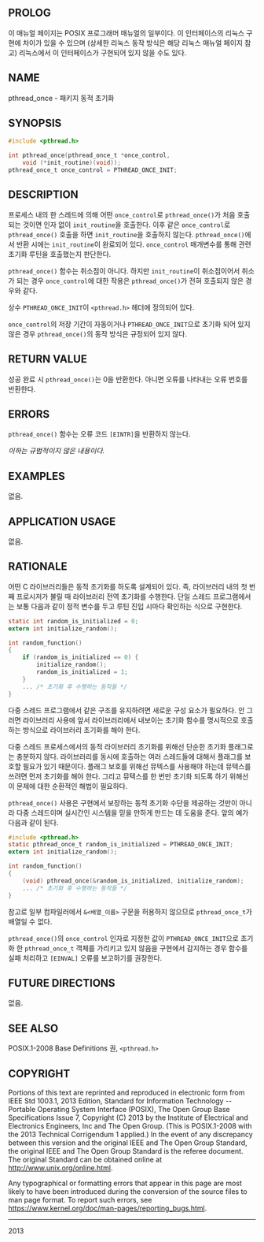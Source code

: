 ## PROLOG

이 매뉴얼 페이지는 POSIX 프로그래머 매뉴얼의 일부이다. 이 인터페이스의 리눅스 구현에 차이가 있을 수 있으며 (상세한 리눅스 동작 방식은 해당 리눅스 매뉴얼 페이지 참고) 리눅스에서 이 인터페이스가 구현되어 있지 않을 수도 있다.

## NAME

pthread_once - 패키지 동적 초기화

## SYNOPSIS

```c
#include <pthread.h>

int pthread_once(pthread_once_t *once_control,
    void (*init_routine)(void));
pthread_once_t once_control = PTHREAD_ONCE_INIT;
```

## DESCRIPTION

프로세스 내의 한 스레드에 의해 어떤 `once_control`로 `pthread_once()`가 처음 호출되는 것이면 인자 없이 `init_routine`을 호출한다. 이후 같은 `once_control`로 `pthread_once()` 호출을 하면 `init_routine`을 호출하지 않는다. `pthread_once()`에서 반환 시에는 `init_routine`이 완료되어 있다. `once_control` 매개변수를 통해 관련 초기화 루틴을 호출했는지 판단한다.

`pthread_once()` 함수는 취소점이 아니다. 하지만 `init_routine`이 취소점이어서 취소가 되는 경우 `once_control`에 대한 작용은 `pthread_once()`가 전혀 호출되지 않은 경우와 같다.

상수 `PTHREAD_ONCE_INIT`이 `<pthread.h>` 헤더에 정의되어 있다.

`once_control`의 저장 기간이 자동이거나 `PTHREAD_ONCE_INIT`으로 초기화 되어 있지 않은 경우 `pthread_once()`의 동작 방식은 규정되어 있지 않다.

## RETURN VALUE

성공 완료 시 `pthread_once()`는 0을 반환한다. 아니면 오류를 나타내는 오류 번호를 반환한다.

## ERRORS

`pthread_once()` 함수는 오류 코드 `[EINTR]`을 반환하지 않는다.

*이하는 규범적이지 않은 내용이다.*

## EXAMPLES

없음.

## APPLICATION USAGE

없음.

## RATIONALE

어떤 C 라이브러리들은 동적 초기화를 하도록 설계되어 있다. 즉, 라이브러리 내의 첫 번째 프로시저가 불릴 때 라이브러리 전역 초기화를 수행한다. 단일 스레드 프로그램에서는 보통 다음과 같이 정적 변수를 두고 루틴 진입 시마다 확인하는 식으로 구현한다.

```c
static int random_is_initialized = 0;
extern int initialize_random();

int random_function()
{
    if (random_is_initialized == 0) {
        initialize_random();
        random_is_initialized = 1;
    }
    ... /* 초기화 후 수행하는 동작들 */
}
```

다중 스레드 프로그램에서 같은 구조를 유지하려면 새로운 구성 요소가 필요하다. 안 그러면 라이브러리 사용에 앞서 라이브러리에서 내보이는 초기화 함수를 명시적으로 호출하는 방식으로 라이브러리 초기화를 해야 한다.

다중 스레드 프로세스에서의 동적 라이브러리 초기화를 위해선 단순한 초기화 플래그로는 충분하지 않다. 라이브러리를 동시에 호출하는 여러 스레드들에 대해서 플래그를 보호할 필요가 있기 때문이다. 플래그 보호를 위해선 뮤텍스를 사용해야 하는데 뮤텍스를 쓰려면 먼저 초기화를 해야 한다. 그리고 뮤텍스를 한 번만 초기화 되도록 하기 위해선 이 문제에 대한 순환적인 해법이 필요하다.

`pthread_once()` 사용은 구현에서 보장하는 동적 초기화 수단을 제공하는 것만이 아니라 다중 스레드이며 실시간인 시스템을 믿을 만하게 만드는 데 도움을 준다. 앞의 예가 다음과 같이 된다.

```c
#include <pthread.h>
static pthread_once_t random_is_initialized = PTHREAD_ONCE_INIT;
extern int initialize_random();

int random_function()
{
    (void) pthread_once(&random_is_initialized, initialize_random);
    ... /* 초기화 후 수행하는 동작들 */
}
```

참고로 일부 컴파일러에서 `&<배열_이름>` 구문을 허용하지 않으므로 `pthread_once_t`가 배열일 수 없다.

`pthread_once()`의 `once_control` 인자로 지정한 값이 `PTHREAD_ONCE_INIT`으로 초기화 한 `pthread_once_t` 객체를 가리키고 있지 않음을 구현에서 감지하는 경우 함수를 실패 처리하고 `[EINVAL]` 오류를 보고하기를 권장한다.

## FUTURE DIRECTIONS

없음.

## SEE ALSO

POSIX.1-2008 Base Definitions 권, `<pthread.h>`

## COPYRIGHT

Portions of this text are reprinted and reproduced in electronic form from IEEE Std 1003.1, 2013 Edition, Standard for Information Technology -- Portable Operating System Interface (POSIX), The Open Group Base Specifications Issue 7, Copyright (C) 2013 by the Institute of Electrical and Electronics Engineers, Inc and The Open Group. (This is POSIX.1-2008 with the 2013 Technical Corrigendum 1 applied.) In the event of any discrepancy between this version and the original IEEE and The Open Group Standard, the original IEEE and The Open Group Standard is the referee document. The original Standard can be obtained online at <http://www.unix.org/online.html>.

Any typographical or formatting errors that appear in this page are most likely to have been introduced during the conversion of the source files to man page format. To report such errors, see <https://www.kernel.org/doc/man-pages/reporting_bugs.html>.

----

2013
